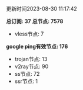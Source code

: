 更新时间2023-08-30 11:17:42

**总订阅: 37**
**总节点: 7578**
- vless节点: 7

**google ping有效节点: 176**
- trojan节点: 13
- v2ray节点: 90
- ss节点: 72
- ssr节点: 1
